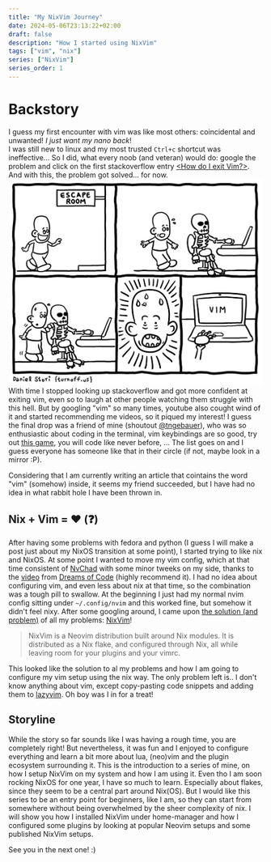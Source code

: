 ```yaml
---
title: "My NixVim Journey"
date: 2024-05-06T23:13:22+02:00
draft: false
description: "How I started using NixVim"
tags: ["vim", "nix"]
series: ["NixVim"]
series_order: 1
---
```


# Backstory

I guess my first encounter with vim was like most others: coincidental and unwanted! _I just want my nano back_!
<br>
I was still new to linux and my most trusted `Ctrl+c` shortcut was ineffective...
So I did, what every noob (and veteran) would do: google the problem and click on the first stackoverflow entry [<How do I exit Vim?>](https://stackoverflow.com/questions/11828270/how-do-i-exit-vim). And with this, the problem got solved... for now.
![](./vim-scape-room.jpeg)
With time I stopped looking up stackoverflow and got more confident at exiting vim, even so to laugh at other people watching them struggle with this hell.
But by googling "vim" so many times, youtube also cought wind of it and started recommending me videos, so it piqued my interest!
I guess the final drop was a friend of mine (shoutout [@tngebauer](https://github.com/tngebauer)), who was so enthusiastic about coding in the terminal, vim keybindings are so good, try out [this game](https://vim-adventures.com/), you will code like never before, ... The list goes on and I guess everyone has someone like that in their circle (if not, maybe look in a mirror :P).

Considering that I am currently writing an article that cointains the word "vim" (somehow) inside, it seems my friend succeeded, but I have had no idea in what rabbit hole I have been thrown in.

## Nix + Vim = ❤️ (❓)

After having some problems with fedora and python (I guess I will make a post just about my NixOS transition at some point), I started trying to like nix and NixOS.
At some point I wanted to move my vim config, which at that time consistent of [NvChad](https://nvchad.com/) with some minor tweeks on my side, thanks to the [video](https://www.youtube.com/watch?v=Mtgo-nP_r8Y) from [Dreams of Code](https://www.youtube.com/@dreamsofcode) (highly recommend it).
I had no idea about configuring vim, and even less about nix at that time, so the combination was a tough pill to swallow.
At the beginning I just had my normal nvim config sitting under `~/.config/nvim` and this worked fine, but somehow it didn't feel nixy.
After some googling around, I came upon [the solution (and problem)](https://www.youtube.com/watch?v=SXyrYMxa-VI) of all my problems: [NixVim](https://github.com/nix-community/nixvim)!

> NixVim is a Neovim distribution built around Nix modules. It is distributed as a Nix flake, and configured through Nix, all while leaving room for your plugins and your vimrc.

This looked like the solution to al my problems and how I am going to configure my vim setup using the nix way. The only problem left is.. I don't know anything about vim, except copy-pasting code snippets and adding them to [lazyvim](https://www.lazyvim.org/).
Oh boy was I in for a treat!

## Storyline

While the story so far sounds like I was having a rough time, you are completely right! But nevertheless, it was fun and I enjoyed to configure everything and learn a bit more about lua, (neo)vim and the plugin ecosystem surrounding it. This is the introduction to a series of mine, on how I setup NixVim on my system and how I am using it.
Even tho I am soon rocking NixOS for one year, I have so much to learn. Especially about flakes, since they seem to be a central part around Nix(OS). But I would like this series to be an entry point for beginners, like I am, so they can start from somewhere without being overwhelmed by the sheer complexity of nix.
I will show you how I installed NixVim under home-manager and how I configured some plugins by looking at popular Neovim setups and some published NixVim setups.

See you in the next one! :)
